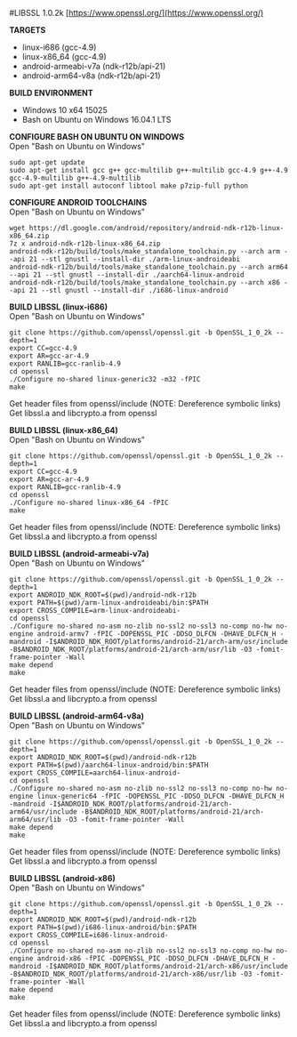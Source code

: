 #LIBSSL 1.0.2k
[https://www.openssl.org/](https://www.openssl.org/)   
  
**TARGETS**   
* linux-i686 (gcc-4.9)   
* linux-x86_64 (gcc-4.9)   
* android-armeabi-v7a (ndk-r12b/api-21)   
* android-arm64-v8a (ndk-r12b/api-21)  
   
**BUILD ENVIRONMENT**  
* Windows 10 x64 15025   
* Bash on Ubuntu on Windows 16.04.1 LTS   

**CONFIGURE BASH ON UBUNTU ON WINDOWS**   
Open "Bash on Ubuntu on Windows"   
```
sudo apt-get update
sudo apt-get install gcc g++ gcc-multilib g++-multilib gcc-4.9 g++-4.9 gcc-4.9-multilib g++-4.9-multilib
sudo apt-get install autoconf libtool make p7zip-full python
```

**CONFIGURE ANDROID TOOLCHAINS**   
Open "Bash on Ubuntu on Windows"   
```
wget https://dl.google.com/android/repository/android-ndk-r12b-linux-x86_64.zip
7z x android-ndk-r12b-linux-x86_64.zip
android-ndk-r12b/build/tools/make_standalone_toolchain.py --arch arm --api 21 --stl gnustl --install-dir ./arm-linux-androideabi
android-ndk-r12b/build/tools/make_standalone_toolchain.py --arch arm64 --api 21 --stl gnustl --install-dir ./aarch64-linux-android
android-ndk-r12b/build/tools/make_standalone_toolchain.py --arch x86 --api 21 --stl gnustl --install-dir ./i686-linux-android
```
  
**BUILD LIBSSL (linux-i686)**   
Open "Bash on Ubuntu on Windows"   
```
git clone https://github.com/openssl/openssl.git -b OpenSSL_1_0_2k --depth=1
export CC=gcc-4.9
export AR=gcc-ar-4.9
export RANLIB=gcc-ranlib-4.9
cd openssl
./Configure no-shared linux-generic32 -m32 -fPIC
make
```
   
Get header files from openssl/include (NOTE: Dereference symbolic links)   
Get libssl.a and libcrypto.a from openssl   

**BUILD LIBSSL (linux-x86_64)**   
Open "Bash on Ubuntu on Windows"   
```
git clone https://github.com/openssl/openssl.git -b OpenSSL_1_0_2k --depth=1
export CC=gcc-4.9
export AR=gcc-ar-4.9
export RANLIB=gcc-ranlib-4.9
cd openssl
./Configure no-shared linux-x86_64 -fPIC
make
```
   
Get header files from openssl/include (NOTE: Dereference symbolic links)   
Get libssl.a and libcrypto.a from openssl   
   
**BUILD LIBSSL (android-armeabi-v7a)**   
Open "Bash on Ubuntu on Windows"   
```
git clone https://github.com/openssl/openssl.git -b OpenSSL_1_0_2k --depth=1
export ANDROID_NDK_ROOT=$(pwd)/android-ndk-r12b
export PATH=$(pwd)/arm-linux-androideabi/bin:$PATH
export CROSS_COMPILE=arm-linux-androideabi-
cd openssl
./Configure no-shared no-asm no-zlib no-ssl2 no-ssl3 no-comp no-hw no-engine android-armv7 -fPIC -DOPENSSL_PIC -DDSO_DLFCN -DHAVE_DLFCN_H -mandroid -I$ANDROID_NDK_ROOT/platforms/android-21/arch-arm/usr/include -B$ANDROID_NDK_ROOT/platforms/android-21/arch-arm/usr/lib -O3 -fomit-frame-pointer -Wall
make depend
make
```
   
Get header files from openssl/include (NOTE: Dereference symbolic links)   
Get libssl.a and libcrypto.a from openssl    
   
**BUILD LIBSSL (android-arm64-v8a)**   
Open "Bash on Ubuntu on Windows"   
```
git clone https://github.com/openssl/openssl.git -b OpenSSL_1_0_2k --depth=1
export ANDROID_NDK_ROOT=$(pwd)/android-ndk-r12b
export PATH=$(pwd)/aarch64-linux-android/bin:$PATH
export CROSS_COMPILE=aarch64-linux-android-
cd openssl
./Configure no-shared no-asm no-zlib no-ssl2 no-ssl3 no-comp no-hw no-engine linux-generic64 -fPIC -DOPENSSL_PIC -DDSO_DLFCN -DHAVE_DLFCN_H -mandroid -I$ANDROID_NDK_ROOT/platforms/android-21/arch-arm64/usr/include -B$ANDROID_NDK_ROOT/platforms/android-21/arch-arm64/usr/lib -O3 -fomit-frame-pointer -Wall
make depend
make
```
   
Get header files from openssl/include (NOTE: Dereference symbolic links)   
Get libssl.a and libcrypto.a from openssl   
   
**BUILD LIBSSL (android-x86)**   
Open "Bash on Ubuntu on Windows"   
```
git clone https://github.com/openssl/openssl.git -b OpenSSL_1_0_2k --depth=1
export ANDROID_NDK_ROOT=$(pwd)/android-ndk-r12b
export PATH=$(pwd)/i686-linux-android/bin:$PATH
export CROSS_COMPILE=i686-linux-android-
cd openssl
./Configure no-shared no-asm no-zlib no-ssl2 no-ssl3 no-comp no-hw no-engine android-x86 -fPIC -DOPENSSL_PIC -DDSO_DLFCN -DHAVE_DLFCN_H -mandroid -I$ANDROID_NDK_ROOT/platforms/android-21/arch-x86/usr/include -B$ANDROID_NDK_ROOT/platforms/android-21/arch-x86/usr/lib -O3 -fomit-frame-pointer -Wall
make depend
make
```
   
Get header files from openssl/include (NOTE: Dereference symbolic links)   
Get libssl.a and libcrypto.a from openssl   
